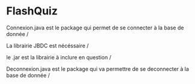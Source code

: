 # FlashQuiz

Connexion.java est le package qui permet de se connecter à la base de donnée /

La librairie JBDC est nécéssaire / 

le .jar est la librairie à inclure en question / 

Deconnexion.java est le package qui va permettre de se deconnecter à la base de donnée / 
